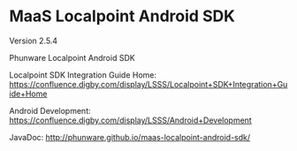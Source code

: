 MaaS Localpoint Android SDK
===========================

Version 2.5.4

Phunware Localpoint Android SDK

Localpoint SDK Integration Guide Home:
https://confluence.digby.com/display/LSSS/Localpoint+SDK+Integration+Guide+Home

Android Development:
https://confluence.digby.com/display/LSSS/Android+Development

JavaDoc: 
http://phunware.github.io/maas-localpoint-android-sdk/
